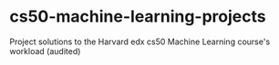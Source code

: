 # cs50-machine-learning-projects
Project solutions to the Harvard edx cs50 Machine Learning course's workload (audited)
